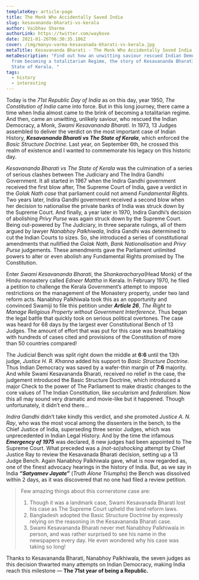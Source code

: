 ```yaml
---
templateKey: article-page
title: The Monk Who Accidentally Saved India
slug: kesavananda-bharati-vs-kerala
author: Vaibhav Sharma
authorLink: https://twitter.com/waybove
date: 2021-01-26T06:30:35.106Z
cover: /img/manyu-varma-kesavanada-bharati-vs-kerala.jpg
metaTitle: Kesavananda Bharati - The Monk Who Accidentally Saved India
metaDescription: "Find out how an unwitting saviour rescued Indian Democracy
  from becoming a totalitarian Regime, the story of Kesavananda Bharati vs The
  State of Kerala. "
tags:
  - history
  - interesting
---
```

Today is the *71st Republic Day of India* as on this day, year 1950, *The Constitution of India* came into force. But in this long journey, there came a time when India almost came to the brink of becoming a totalitarian regime. And then, came an unwitting, unlikely saviour, who rescued the Indian Democracy, a Monk, *Swami Kesavananda Bharati*. In 1973, 13 Judges assembled to deliver the verdict on the most important case of Indian History, ***Kesavananda Bharati vs The State of Kerala***, which enforced the *Basic Structure Doctrine*. Last year, on September 6th, he crossed this realm of existence and I wanted to commemorate his legacy on this historic day.

*Kesavananda Bharati vs The State of Kerala* was the culmination of a series of serious clashes between The Judiciary and The Indira Gandhi Government. It all started in 1967 when the Indira Gandhi government received the first blow after, The Supreme Court of India, gave a verdict in the *Golak Nath case* that parliament could not amend *Fundamental Rights*. Two years later, Indira Gandhi government received a second blow when her decision to nationalise the private banks of India was struck down by the Supreme Court. And finally, a year later in 1970, Indira Gandhi’s decision of abolishing *Privy Purse* was again struck down by the Supreme Court. Being out-powered by The Judiciary, in three separate rulings, all of them argued by lawyer *Nanabhoy Palkhiwala*, Indira Gandhi was determined to cut the Indian Courts to sizes. So, she introduced a series of constitutional amendments that nullified the *Golak Nath*, *Bank Nationalisation* and *Privy Purse* judgements. These amendments gave the Parliament unlimited powers to alter or even abolish any Fundamental Rights promised by The Constitution.

Enter *Swami Kesavananda Bharati*, the *Shankaracharya*(Head Monk) of the Hindu monastery called *Edneer Mattha* in Kerala. In February 1970, he filed a petition to challenge the Kerala Government’s attempt to impose restrictions on the management of the Monastery property, under two land reform acts. Nanabhoy Palkhiwala took this as an opportunity and convinced Swamiji to file this petition under ***Article 26***, *The Right to Manage Religious Property without Government Interference*. Thus began the legal battle that quickly took on serious political overtones. The case was heard for 68 days by the largest ever Constitutional Bench of 13 Judges. The amount of effort that was put for this case was breathtaking with hundreds of cases cited and provisions of the Constitution of more than 50 countries compared!

The Judicial Bench was split right down the middle at **6:6** until the 13th judge, *Justice H. R. Khanna* added his support to *Basic Structure Doctrine*. Thus Indian Democracy was saved by a wafer-thin margin of **7:6** majority. And while Swami Kesavananda Bharati, received no relief in the case, the judgement introduced the Basic Structure Doctrine, which introduced a major Check to the power of The Parliament to make drastic changes to the core values of The Indian Constitution, like *secularism* and *federalism*. Now this all may sound very dramatic and movie-like but it happened. Though unfortunately, it didn’t end there...

*Indira Gandhi* didn’t take kindly this verdict, and she promoted *Justice A. N. Ray*, who was the most vocal among the dissenters in the bench, to the Chief Justice of India, superseding three senior Judges, which was unprecedented in Indian Legal History. And by the time the infamous ***Emergency of 1975*** was declared, 8 new judges had been appointed to The Supreme Court. What preceded was a *(not-so)shocking* attempt by Chief Justice Ray to review the Kesavanada Bharati decision, setting up a 13 Judge Bench. Again Nanabhoy Palkhiwala gave, what is now regarded as, one of the finest advocacy hearings in the history of India. But, as we say in India ***“Satyamev Jayate”*** (*Truth Alone Triumphs*) the Bench was dissolved within 2 days, as it was discovered that no one had filed a review petition.

> Few amazing things about this cornerstone case are:
>
> 1. Though it was a landmark case, Swami Kesavanada Bharati lost his case as The Supreme Court upheld the land reform laws.
> 2. Bangladesh adopted the Basic Structure Doctrine by expressly relying on the reasoning in the Kesavananda Bharati case.
> 3. Swami Kesavananda Bharati never met Nanabhoy Palkhiwala in person, and was rather surprised to see his name in the newspapers every day. He even wondered why his case was taking so long!

Thanks to Kesavananda Bharati, Nanabhoy Palkhiwala, the seven judges as this decision thwarted many attempts on Indian Democracy, making India reach this milestone — **The 71st year of being a Republic.**
